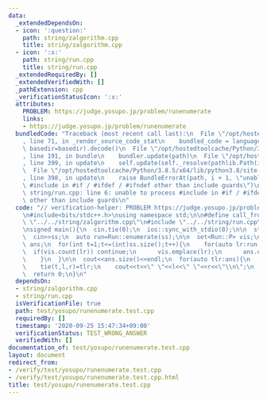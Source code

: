 ```yaml
---
data:
  _extendedDependsOn:
  - icon: ':question:'
    path: string/zalgorithm.cpp
    title: string/zalgorithm.cpp
  - icon: ':x:'
    path: string/run.cpp
    title: string/run.cpp
  _extendedRequiredBy: []
  _extendedVerifiedWith: []
  _pathExtension: cpp
  _verificationStatusIcon: ':x:'
  attributes:
    PROBLEM: https://judge.yosupo.jp/problem/runenumerate
    links:
    - https://judge.yosupo.jp/problem/runenumerate
  bundledCode: "Traceback (most recent call last):\n  File \"/opt/hostedtoolcache/Python/3.8.5/x64/lib/python3.8/site-packages/onlinejudge_verify/documentation/build.py\"\
    , line 71, in _render_source_code_stat\n    bundled_code = language.bundle(stat.path,\
    \ basedir=basedir).decode()\n  File \"/opt/hostedtoolcache/Python/3.8.5/x64/lib/python3.8/site-packages/onlinejudge_verify/languages/cplusplus.py\"\
    , line 191, in bundle\n    bundler.update(path)\n  File \"/opt/hostedtoolcache/Python/3.8.5/x64/lib/python3.8/site-packages/onlinejudge_verify/languages/cplusplus_bundle.py\"\
    , line 399, in update\n    self.update(self._resolve(pathlib.Path(included), included_from=path))\n\
    \  File \"/opt/hostedtoolcache/Python/3.8.5/x64/lib/python3.8/site-packages/onlinejudge_verify/languages/cplusplus_bundle.py\"\
    , line 398, in update\n    raise BundleErrorAt(path, i + 1, \"unable to process\
    \ #include in #if / #ifdef / #ifndef other than include guards\")\nonlinejudge_verify.languages.cplusplus_bundle.BundleErrorAt:\
    \ string/run.cpp: line 6: unable to process #include in #if / #ifdef / #ifndef\
    \ other than include guards\n"
  code: "// verification-helper: PROBLEM https://judge.yosupo.jp/problem/runenumerate\n\
    \n#include<bits/stdc++.h>\nusing namespace std;\n\n#define call_from_test\n#include\
    \ \"../../string/zalgorithm.cpp\"\n#include \"../../string/run.cpp\"\n#undef call_from_test\n\
    \nsigned main(){\n  cin.tie(0);\n  ios::sync_with_stdio(0);\n\n  string ss;\n\
    \  cin>>ss;\n  auto run=Run::enumerate(ss);\n\n  set<Run::P> vis;\n  vector<Run::T>\
    \ ans;\n  for(int t=1;t<=(int)ss.size();t++){\n    for(auto lr:run[t]){\n    \
    \  if(vis.count(lr)) continue;\n      vis.emplace(lr);\n      ans.emplace_back(t,lr.first,lr.second);\n\
    \    }\n  }\n\n  cout<<ans.size()<<endl;\n  for(auto tlr:ans){\n    int t,l,r;\n\
    \    tie(t,l,r)=tlr;\n    cout<<t<<\" \"<<l<<\" \"<<r<<\"\\n\";\n  }\n  cout<<flush;\n\
    \  return 0;\n}\n"
  dependsOn:
  - string/zalgorithm.cpp
  - string/run.cpp
  isVerificationFile: true
  path: test/yosupo/runenumerate.test.cpp
  requiredBy: []
  timestamp: '2020-09-25 15:47:34+09:00'
  verificationStatus: TEST_WRONG_ANSWER
  verifiedWith: []
documentation_of: test/yosupo/runenumerate.test.cpp
layout: document
redirect_from:
- /verify/test/yosupo/runenumerate.test.cpp
- /verify/test/yosupo/runenumerate.test.cpp.html
title: test/yosupo/runenumerate.test.cpp
---
```

